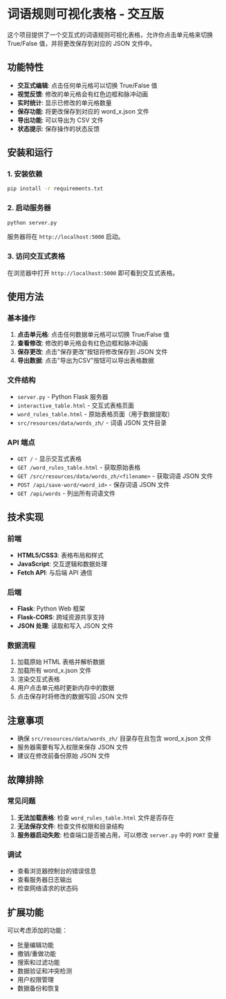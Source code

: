 # 词语规则可视化表格 - 交互版

这个项目提供了一个交互式的词语规则可视化表格，允许你点击单元格来切换 True/False 值，并将更改保存到对应的 JSON 文件中。

## 功能特性

- **交互式编辑**: 点击任何单元格可以切换 True/False 值
- **视觉反馈**: 修改的单元格会有红色边框和脉冲动画
- **实时统计**: 显示已修改的单元格数量
- **保存功能**: 将更改保存到对应的 word_x.json 文件
- **导出功能**: 可以导出为 CSV 文件
- **状态提示**: 保存操作的状态反馈

## 安装和运行

### 1. 安装依赖

```bash
pip install -r requirements.txt
```

### 2. 启动服务器

```bash
python server.py
```

服务器将在 `http://localhost:5000` 启动。

### 3. 访问交互式表格

在浏览器中打开 `http://localhost:5000` 即可看到交互式表格。

## 使用方法

### 基本操作

1. **点击单元格**: 点击任何数据单元格可以切换 True/False 值
2. **查看修改**: 修改的单元格会有红色边框和脉冲动画
3. **保存更改**: 点击"保存更改"按钮将修改保存到 JSON 文件
4. **导出数据**: 点击"导出为CSV"按钮可以导出表格数据

### 文件结构

- `server.py` - Python Flask 服务器
- `interactive_table.html` - 交互式表格页面
- `word_rules_table.html` - 原始表格页面（用于数据提取）
- `src/resources/data/words_zh/` - 词语 JSON 文件目录

### API 端点

- `GET /` - 显示交互式表格
- `GET /word_rules_table.html` - 获取原始表格
- `GET /src/resources/data/words_zh/<filename>` - 获取词语 JSON 文件
- `POST /api/save-word/<word_id>` - 保存词语 JSON 文件
- `GET /api/words` - 列出所有词语文件

## 技术实现

### 前端

- **HTML5/CSS3**: 表格布局和样式
- **JavaScript**: 交互逻辑和数据处理
- **Fetch API**: 与后端 API 通信

### 后端

- **Flask**: Python Web 框架
- **Flask-CORS**: 跨域资源共享支持
- **JSON 处理**: 读取和写入 JSON 文件

### 数据流程

1. 加载原始 HTML 表格并解析数据
2. 加载所有 word_x.json 文件
3. 渲染交互式表格
4. 用户点击单元格时更新内存中的数据
5. 点击保存时将修改的数据写回 JSON 文件

## 注意事项

- 确保 `src/resources/data/words_zh/` 目录存在且包含 word_x.json 文件
- 服务器需要有写入权限来保存 JSON 文件
- 建议在修改前备份原始 JSON 文件

## 故障排除

### 常见问题

1. **无法加载表格**: 检查 `word_rules_table.html` 文件是否存在
2. **无法保存文件**: 检查文件权限和目录结构
3. **服务器启动失败**: 检查端口是否被占用，可以修改 `server.py` 中的 `PORT` 变量

### 调试

- 查看浏览器控制台的错误信息
- 查看服务器日志输出
- 检查网络请求的状态码

## 扩展功能

可以考虑添加的功能：

- 批量编辑功能
- 撤销/重做功能
- 搜索和过滤功能
- 数据验证和冲突检测
- 用户权限管理
- 数据备份和恢复 